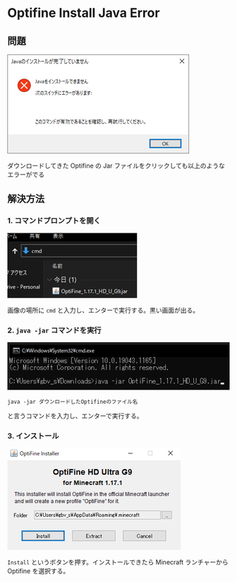 # Optifine Install Java Error

## 問題

![](error.png)

ダウンロードしてきた Optifine の Jar ファイルをクリックしても以上のようなエラーがでる

## 解決方法

### 1. コマンドプロンプトを開く

![](step1.png)

画像の場所に `cmd` と入力し、エンターで実行する。黒い画面が出る。

### 2. `java -jar` コマンドを実行

![](step2.png)

```shell
java -jar ダウンロードしたOptifineのファイル名
```

と言うコマンドを入力し、エンターで実行する。

### 3. インストール

![](step3.png)

`Install` というボタンを押す。インストールできたら Minecraft ランチャーから Optifine を選択する。
